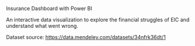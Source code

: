 Insurance Dashboard with Power BI

An interactive data visualization to explore the financial struggles of EIC and understand what went wrong.

Dataset source: https://data.mendeley.com/datasets/34nfrk36dt/1
